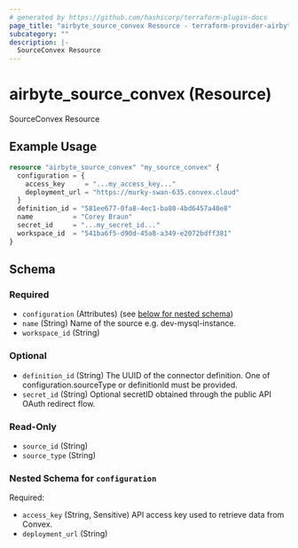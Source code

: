 ```yaml
---
# generated by https://github.com/hashicorp/terraform-plugin-docs
page_title: "airbyte_source_convex Resource - terraform-provider-airbyte"
subcategory: ""
description: |-
  SourceConvex Resource
---
```


# airbyte_source_convex (Resource)

SourceConvex Resource

## Example Usage

```terraform
resource "airbyte_source_convex" "my_source_convex" {
  configuration = {
    access_key     = "...my_access_key..."
    deployment_url = "https://murky-swan-635.convex.cloud"
  }
  definition_id = "581ee677-0fa8-4ec1-ba80-4bd6457a40e8"
  name          = "Corey Braun"
  secret_id     = "...my_secret_id..."
  workspace_id  = "541ba6f5-d90d-45a8-a349-e2072bdff381"
}
```

<!-- schema generated by tfplugindocs -->
## Schema

### Required

- `configuration` (Attributes) (see [below for nested schema](#nestedatt--configuration))
- `name` (String) Name of the source e.g. dev-mysql-instance.
- `workspace_id` (String)

### Optional

- `definition_id` (String) The UUID of the connector definition. One of configuration.sourceType or definitionId must be provided.
- `secret_id` (String) Optional secretID obtained through the public API OAuth redirect flow.

### Read-Only

- `source_id` (String)
- `source_type` (String)

<a id="nestedatt--configuration"></a>
### Nested Schema for `configuration`

Required:

- `access_key` (String, Sensitive) API access key used to retrieve data from Convex.
- `deployment_url` (String)



